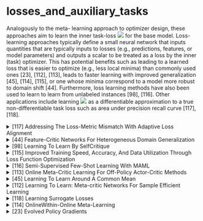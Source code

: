 # losses_and_auxiliary_tasks
Analogously to the meta- learning approach to optimizer design, these approaches aim to learn the inner task-loss <img src="https://render.githubusercontent.com/render/math?math=\mathcal{L}_{\omega}^{\operatorname{task}}(.)"> for the base model.
Loss-learning approaches typically define a small neural network that inputs quantities that are typically inputs to losses (e.g., predictions, features, or model parameters) and outputs a scalar to be treated as a loss by the inner (task) optimizer. This has potential benefits such as leading to a learned loss that is easier to optimize (e.g., less local minima) than commonly used ones [23], [112], [113], 
leads to faster learning with improved generalization [45], [114], [115], or one whose minima correspond to a model more robust to domain shift [44]. 
Furthermore, loss learning methods have also been used to learn to learn from unlabeled instances [98], [116]. Other applications include learning <img src="https://render.githubusercontent.com/render/math?math=\mathcal{L}_{\omega}^{\operatorname{task}}(.)"> as
a differentiable approximation to a true non-differentiable task loss such as area under precision recall curve [117], [118].

<!-- REFERENCE -->


<details>
<summary>[117] Addressing The Loss-Metric Mismatch With Adaptive Loss Alignment</summary>
<br>
<!-- (addressing_the_loss_metric_mismatch_with_adaptive_loss_alignment.md) -->

# addressing_the_loss_metric_mismatch_with_adaptive_loss_alignment.md

<!-- REFERENCE -->


[Addressing The Loss-Metric Mismatch With Adaptive Loss Alignment](../papers/addressing_the_loss_metric_mismatch_with_adaptive_loss_alignment.md)

</details>



<details>
<summary>[44] Feature-Critic Networks For Heterogeneous Domain Generalization</summary>
<br>
<!-- (feature_critic_networks_for_heterogeneous_domain_generalization.md) -->

# feature_critic_networks_for_heterogeneous_domain_generalization.md

<!-- REFERENCE -->


[Feature-Critic Networks For Heterogeneous Domain Generalization](../papers/feature_critic_networks_for_heterogeneous_domain_generalization.md)

</details>



<details>
<summary>[98] Learning To Learn By SelfCritique</summary>
<br>
<!-- (learning_to_learn_by_selfcritique.md) -->

# learning_to_learn_by_selfcritique.md

<!-- REFERENCE -->


[Learning To Learn By SelfCritique](../papers/learning_to_learn_by_selfcritique.md)

</details>



<details>
<summary>[115] Improved Training Speed, Accuracy, And Data Utilization Through Loss Function Optimization</summary>
<br>
<!-- (improved_training_speed_accuracy_and_data_utilization_through_loss_function_optimization.md) -->

# improved_training_speed_accuracy_and_data_utilization_through_loss_function_optimization.md

<!-- REFERENCE -->


[Improved Training Speed, Accuracy, And Data Utilization Through Loss Function Optimization](../papers/improved_training_speed_accuracy_and_data_utilization_through_loss_function_optimization.md)

</details>



<details>
<summary>[116] Semi-Supervised Few-Shot Learning With MAML</summary>
<br>
<!-- (semi_supervised_few_shot_learning_with_maml.md) -->

# semi_supervised_few_shot_learning_with_maml.md

<!-- REFERENCE -->


[Semi-Supervised Few-Shot Learning With MAML](../papers/semi_supervised_few_shot_learning_with_maml.md)

</details>



<details>
<summary>[113] Online Meta-Critic Learning For Off-Policy Actor-Critic Methods</summary>
<br>
<!-- (online_meta_critic_learning_for_off_policy_actor_critic_methods.md) -->

# online_meta_critic_learning_for_off_policy_actor_critic_methods.md

<!-- REFERENCE -->


[Online Meta-Critic Learning For Off-Policy Actor-Critic Methods](../papers/online_meta_critic_learning_for_off_policy_actor_critic_methods.md)

</details>



<details>
<summary>[45] Learning To Learn Around A Common Mean</summary>
<br>
<!-- (learning_to_learn_around_a_common_mean.md) -->

# learning_to_learn_around_a_common_mean.md

<!-- REFERENCE -->


[Learning To Learn Around A Common Mean](../papers/learning_to_learn_around_a_common_mean.md)

</details>



<details>
<summary>[112] Learning To Learn: Meta-critic Networks For Sample Efficient Learning</summary>
<br>
<!-- (learning_to_learn_meta_critic_networks_for_sample_efficient_learning.md) -->

# learning_to_learn_meta_critic_networks_for_sample_efficient_learning.md

<!-- REFERENCE -->


[Learning To Learn: Meta-critic Networks For Sample Efficient Learning](../papers/learning_to_learn_meta_critic_networks_for_sample_efficient_learning.md)

</details>



<details>
<summary>[118] Learning Surrogate Losses</summary>
<br>
<!-- (learning_surrogate_losses.md) -->

# learning_surrogate_losses.md

<!-- REFERENCE -->


[Learning Surrogate Losses](../papers/learning_surrogate_losses.md)

</details>



<details>
<summary>[114] OnlineWithin-Online Meta-Learning</summary>
<br>
<!-- (onlinewithin_online_meta_learning.md) -->

# onlinewithin_online_meta_learning.md

<!-- REFERENCE -->


[OnlineWithin-Online Meta-Learning](../papers/onlinewithin_online_meta_learning.md)

</details>



<details>
<summary>[23] Evolved Policy Gradients</summary>
<br>
<!-- (evolved_policy_gradients.md) -->

# evolved_policy_gradients.md

<!-- REFERENCE -->


[Evolved Policy Gradients](../papers/evolved_policy_gradients.md)

</details>

